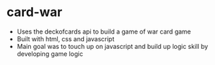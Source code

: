 # card-war
- Uses the deckofcards api to build a game of war card game
- Built with html, css and javascript
- Main goal was to touch up on javascript and build up logic skill by developing game logic
